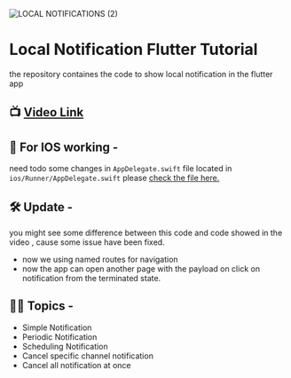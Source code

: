 
![LOCAL NOTIFICATIONS (2)](https://github.com/Snehasis4321/Eccho/assets/96995340/84e99975-726f-4036-9b59-3ae702d59cdf)

# Local Notification Flutter Tutorial
the repository containes the code to show local notification in the flutter app

## 📺 [Video Link](https://youtu.be/--PQXg_mx9I)

## 📱 For IOS working -
need todo some changes in `AppDelegate.swift` file located in `ios/Runner/AppDelegate.swift`
please [check the file here.](https://github.com/Snehasis4321/Eccho/blob/main/ios/Runner/AppDelegate.swift)

## 🛠 Update -
you might see some difference between this code and code showed in the video , cause some issue have been fixed.
- now we using named routes for navigation
- now the app can open another page with the payload on click on notification from the terminated state.



## 👨‍💻 Topics  -
- Simple Notification
- Periodic Notification
- Scheduling Notification
- Cancel specific channel notification
- Cancel all notification at once



